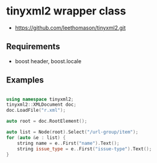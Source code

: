 
# tinyxml2 wrapper class 
- https://github.com/leethomason/tinyxml2.git

## Requirements
- boost header, boost.locale 

## Examples

```cpp

using namespace tinyxml2;
tinyxml2::XMLDocument doc;
doc.LoadFile("r.xml");

auto root = doc.RootElement();

auto list = Node(root).Select("/url-group/item");
for (auto &e : list) {
	string name = e..First("name").Text();
	string issue_type = e..First("issue-type").Text();
}

```
